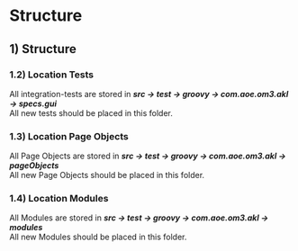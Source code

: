 # Structure

## 1) Structure
### 1.2) Location Tests
All integration-tests are stored in ***src -> test -> groovy -> com.aoe.om3.akl -> specs.gui*** \
All new tests should be placed in this folder.

### 1.3) Location Page Objects
All Page Objects are stored in ***src -> test -> groovy -> com.aoe.om3.akl -> pageObjects*** \
All new Page Objects should be placed in this folder.

### 1.4) Location Modules
All Modules are stored in ***src -> test -> groovy -> com.aoe.om3.akl -> modules*** \
All new Modules should be placed in this folder.
